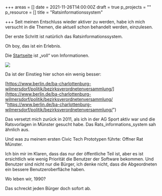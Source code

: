 +++
areas = []
date = 2021-11-26T14:00:00Z
draft = true
p_projects = ""
p_resource = []
title = "Ratsinformationssystem"

+++
Seit meinen Entschluss wieder aktiver zu werden, habe ich mich versucht in die Themen, die aktuell schon behandelt werden, einzulesen. 

Der erste Schritt ist natürlich das Ratsinformationssystem. 

Oh boy, das ist ein Erlebnis. 

Die [Startseite](https://www.berlin.de/ba-charlottenburg-wilmersdorf/politik/bezirksverordnetenversammlung/online/allris.net.asp) ist „voll“ von Informationen.

![](/v1637829968/milafrerichs.com/uploads/Bildschirmfoto_2021-11-25_um_09.45.35_azu8ei.png)

Da ist der Einstieg hier schon ein wenig besser:

[https://www.berlin.de/ba-charlottenburg-wilmersdorf/politik/bezirksverordnetenversammlung/](https://www.berlin.de/ba-charlottenburg-wilmersdorf/politik/bezirksverordnetenversammlung/ "https://www.berlin.de/ba-charlottenburg-wilmersdorf/politik/bezirksverordnetenversammlung/")

Das versetzt mich zurück in 2011, als ich in der AG Sport aktiv war und die Ratsvorlagen in Münster gesucht habe. Das Rats_informations_system sah ähnlich aus. 

Und was zu meinem ersten Civic Tech Prototypen führte: Offner Rat Münster. 

Ich bin mir im Klaren, dass das nur der öffentliche Teil ist, aber es ist ersichtlich wie wenig Priorität die Benutzer der Software bekommen. Und Benutzer sind nicht nur die Bürger, ich denke nicht, dass die Abgeordneten ein bessere Benutzeroberfläche haben.

Wo leben wir, 1990?

Das schreckt jeden Bürger doch sofort ab.